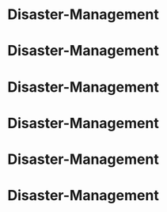 # Disaster-Management
# Disaster-Management
# Disaster-Management
# Disaster-Management
# Disaster-Management
# Disaster-Management
